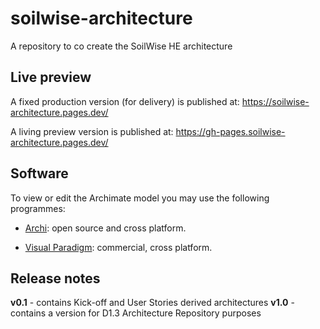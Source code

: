 # soilwise-architecture
A repository to co create the SoilWise HE architecture

## Live preview

A fixed production version (for delivery) is published at: https://soilwise-architecture.pages.dev/

A living preview version is published at: https://gh-pages.soilwise-architecture.pages.dev/


## Software

To view or edit the Archimate model you may use the following programmes:

- [Archi](https://www.archimatetool.com/): open source and cross platform.

- [Visual Paradigm](https://www.visual-paradigm.com/): commercial, cross platform.

## Release notes

**v0.1** - contains Kick-off and User Stories derived architectures
**v1.0** - contains a version for D1.3 Architecture Repository purposes
